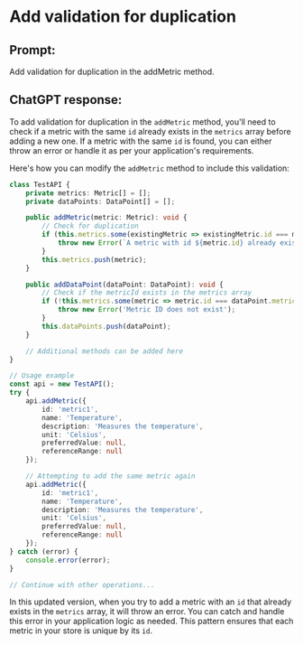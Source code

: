 # Add validation for duplication

## Prompt:
Add validation for duplication in the addMetric method.

## ChatGPT response:

To add validation for duplication in the `addMetric` method, you'll need to check if a metric with the same `id` already exists in the `metrics` array before adding a new one. If a metric with the same `id` is found, you can either throw an error or handle it as per your application's requirements.

Here's how you can modify the `addMetric` method to include this validation:

```typescript
class TestAPI {
    private metrics: Metric[] = [];
    private dataPoints: DataPoint[] = [];

    public addMetric(metric: Metric): void {
        // Check for duplication
        if (this.metrics.some(existingMetric => existingMetric.id === metric.id)) {
            throw new Error(`A metric with id ${metric.id} already exists.`);
        }
        this.metrics.push(metric);
    }

    public addDataPoint(dataPoint: DataPoint): void {
        // Check if the metricId exists in the metrics array
        if (!this.metrics.some(metric => metric.id === dataPoint.metricId)) {
            throw new Error('Metric ID does not exist');
        }
        this.dataPoints.push(dataPoint);
    }

    // Additional methods can be added here
}

// Usage example
const api = new TestAPI();
try {
    api.addMetric({
        id: 'metric1',
        name: 'Temperature',
        description: 'Measures the temperature',
        unit: 'Celsius',
        preferredValue: null,
        referenceRange: null
    });

    // Attempting to add the same metric again
    api.addMetric({
        id: 'metric1',
        name: 'Temperature',
        description: 'Measures the temperature',
        unit: 'Celsius',
        preferredValue: null,
        referenceRange: null
    });
} catch (error) {
    console.error(error);
}

// Continue with other operations...
```

In this updated version, when you try to add a metric with an `id` that already exists in the `metrics` array, it will throw an error. You can catch and handle this error in your application logic as needed. This pattern ensures that each metric in your store is unique by its `id`.